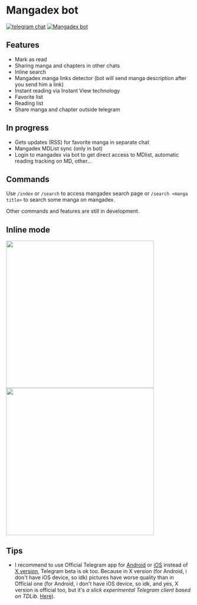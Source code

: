 # Mangadex bot

[![telegram chat](https://img.shields.io/badge/telegram-chat-blue.svg)](https://t.me/joinchat/C3fG501tOFdVUSaOqxDigA) [![Mangadex bot](https://img.shields.io/badge/mangadex-bot-blue.svg)](https://t.me/mymanga_bot)

## Features

- Mark as read
- Sharing manga and chapters in other chats
- Inline search
- Mangadex manga links detector (bot will send manga description after you send him a link)
- Instant reading via Instant View technology
- Favorite list
- Reading list
- Share manga and chapter outside telegram

## In progress

- Gets updates (RSS) for favorite manga in separate chat
- Mangadex MDList sync (only in bot)
- Login to mangadex via bot to get direct access to MDlist, automatic reading tracking on MD, other...

## Commands

Use `/index` or `/search` to access mangadex search page or `/search <manga title>` to search some manga on mangadex.  

Other commands and features are still in development.  

## Inline mode

<img src="https://i.imgur.com/5i5LiOs.png" height="400"><img src="https://i.imgur.com/UC5Dfg9.png" height="400">

## Tips

- I recommend to use Official Telegram app for [Android](https://telegram.org/dl/android) or [iOS](https://telegram.org/dl/ios) instead of [X version](https://play.google.com/store/apps/details?id=org.thunderdog.challegram&hl=en), Telegram beta is ok too. Because in X version (for Android, i don't have iOS device, so idk) pictures have worse quality than in Official one (for Android, i don't have iOS device, so idk, and yes, X version is official too, but it's _a slick experimental Telegram client based on TDLib._ [Here](https://telegram.org/apps#telegram-database-library-tdlib)).
